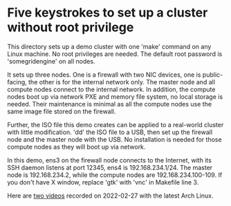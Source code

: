 # Five keystrokes to set up a cluster without root privilege

This directory sets up a demo cluster with one 'make' command on any Linux machine. No root privileges are needed. The default root password is 'somegridengine' on all nodes.

It sets up three nodes. One is a firewall with two NIC devices, one is public-facing, the other is for the internal network only. The master node and all compute nodes connect to the internal network. In addition, the compute nodes boot up via network PXE and memory file system, no local storage is needed. Their maintenance is minimal as all the compute nodes use the same image file stored on the firewall.

Further, the ISO file this demo creates can be applied to a real-world cluster with little modification. 'dd' the ISO file to a USB, then set up the firewall node and the master node with the USB. No installation is needed for those compute nodes as they will boot up via network.

In this demo, ens3 on the firewall node connects to the Internet, with its SSH daemon listens at port 12345, ens4 is 192.168.234.1/24. The master node is 192.168.234.2, while the compute nodes are 192.168.234.100-109. If you don't have X window, replace 'gtk' with 'vnc' in Makefile line 3.

Here are [two videos](https://youtube.com/playlist?list=PLcUreuc9RezIPip5ShBr3Wg1RrnrAv45X) recorded on 2022-02-27 with the latest Arch Linux.
